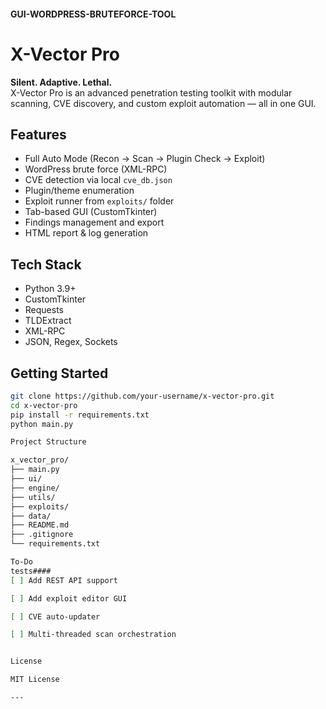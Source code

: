 #### GUI-WORDPRESS-BRUTEFORCE-TOOL ####

# X-Vector Pro

**Silent. Adaptive. Lethal.**  
X-Vector Pro is an advanced penetration testing toolkit with modular scanning, CVE discovery, and custom exploit automation — all in one GUI.

## Features

- Full Auto Mode (Recon → Scan → Plugin Check → Exploit)
- WordPress brute force (XML-RPC)
- CVE detection via local `cve_db.json`
- Plugin/theme enumeration
- Exploit runner from `exploits/` folder
- Tab-based GUI (CustomTkinter)
- Findings management and export
- HTML report & log generation

## Tech Stack

- Python 3.9+
- CustomTkinter
- Requests
- TLDExtract
- XML-RPC
- JSON, Regex, Sockets

## Getting Started

```bash
git clone https://github.com/your-username/x-vector-pro.git
cd x-vector-pro
pip install -r requirements.txt
python main.py

Project Structure

x_vector_pro/
├── main.py
├── ui/
├── engine/
├── utils/
├── exploits/
├── data/
├── README.md
├── .gitignore
└── requirements.txt

To-Do
tests####
[ ] Add REST API support

[ ] Add exploit editor GUI

[ ] CVE auto-updater

[ ] Multi-threaded scan orchestration


License

MIT License

---

